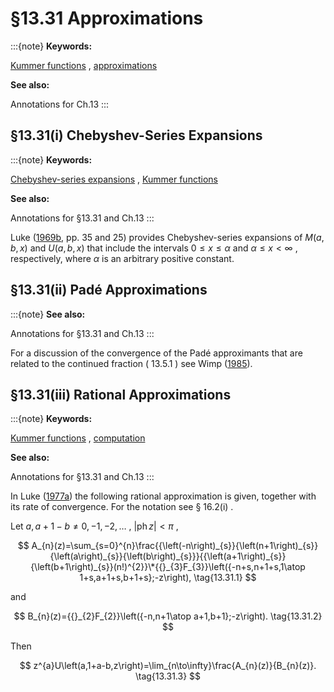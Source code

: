 # §13.31 Approximations

:::{note}
**Keywords:**

[Kummer functions](http://dlmf.nist.gov/search/search?q=Kummer%20functions) , [approximations](http://dlmf.nist.gov/search/search?q=approximations)

**See also:**

Annotations for Ch.13
:::


## §13.31(i) Chebyshev-Series Expansions

:::{note}
**Keywords:**

[Chebyshev-series expansions](http://dlmf.nist.gov/search/search?q=Chebyshev-series%20expansions) , [Kummer functions](http://dlmf.nist.gov/search/search?q=Kummer%20functions)

**See also:**

Annotations for §13.31 and Ch.13
:::

Luke ([1969b](./bib/L.html#bib1496 "The Special Functions and their Approximations. Vol. 2"), pp. 35 and 25) provides Chebyshev-series expansions of $M\left(a,b,x\right)$ and $U\left(a,b,x\right)$ that include the intervals $0\leq x\leq\alpha$ and $\alpha\leq x<\infty$ , respectively, where $\alpha$ is an arbitrary positive constant.


## §13.31(ii) Padé Approximations

:::{note}
**See also:**

Annotations for §13.31 and Ch.13
:::

For a discussion of the convergence of the Padé approximants that are related to the continued fraction ( 13.5.1 ) see Wimp ([1985](./bib/W.html#bib2422 "Some explicit Padé approximants for the function / Φ ′ Φ and a related quadrature formula involving Bessel functions")).


## §13.31(iii) Rational Approximations

:::{note}
**Keywords:**

[Kummer functions](http://dlmf.nist.gov/search/search?q=Kummer%20functions) , [computation](http://dlmf.nist.gov/search/search?q=computation)

**See also:**

Annotations for §13.31 and Ch.13
:::

In Luke ([1977a](./bib/L.html#bib1502 "Algorithms for rational approximations for a confluent hypergeometric function")) the following rational approximation is given, together with its rate of convergence. For the notation see § 16.2(i) .

Let $a,a+1-b\neq 0,-1,-2,\dots$ , $|\operatorname{ph}z|<\pi$ ,


<a id="E1"></a>
$$
A_{n}(z)=\sum_{s=0}^{n}\frac{{\left(-n\right)_{s}}{\left(n+1\right)_{s}}{\left(a\right)_{s}}{\left(b\right)_{s}}}{{\left(a+1\right)_{s}}{\left(b+1\right)_{s}}(n!)^{2}}\*{{}_{3}F_{3}}\left({-n+s,n+1+s,1\atop 1+s,a+1+s,b+1+s};-z\right), \tag{13.31.1}
$$

and


<a id="E2"></a>
$$
B_{n}(z)={{}_{2}F_{2}}\left({-n,n+1\atop a+1,b+1};-z\right). \tag{13.31.2}
$$

Then


<a id="E3"></a>
$$
z^{a}U\left(a,1+a-b,z\right)=\lim_{n\to\infty}\frac{A_{n}(z)}{B_{n}(z)}. \tag{13.31.3}
$$
